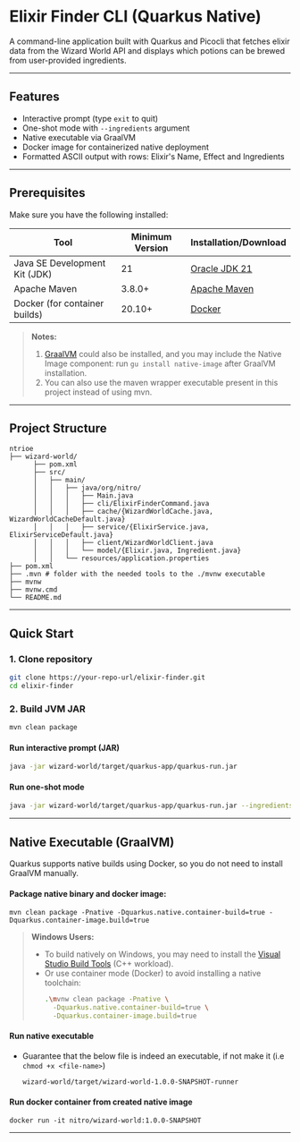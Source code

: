 # Elixir Finder CLI (Quarkus Native)

A command-line application built with Quarkus and Picocli that fetches elixir data from the Wizard World API and displays which potions can be brewed from user-provided ingredients.

---

## Features

* Interactive prompt (type `exit` to quit)
* One-shot mode with `--ingredients` argument
* Native executable via GraalVM
* Docker image for containerized native deployment
* Formatted ASCII output with rows: Elixir's Name, Effect and Ingredients

---

## Prerequisites

Make sure you have the following installed:

| Tool                          | Minimum Version | Installation/Download                                                                         |
|-------------------------------|-----------------|-----------------------------------------------------------------------------------------------|
| Java SE Development Kit (JDK) | 21              | [Oracle JDK 21](https://www.oracle.com/java/technologies/javase/jdk21-archive-downloads.html) |
| Apache Maven                  | 3.8.0+          | [Apache Maven](https://maven.apache.org/download.cgi)                                         |
| Docker (for container builds) | 20.10+          | [Docker](https://docs.docker.com/get-docker/)                                                 |

> **Notes:** 
> 1. [GraalVM](https://www.graalvm.org/) could also be installed, and you may include the Native Image component: run `gu install native-image` after GraalVM installation.
> 2. You can also use the maven wrapper executable present in this project instead of using mvn. 

---

## Project Structure

```
ntrioe
├── wizard-world/
      ├── pom.xml
      ├── src/
      │   ├── main/
      │   │   ├── java/org/nitro/
      │   │   │   ├── Main.java
      │   │   │   ├── cli/ElixirFinderCommand.java
      │   │   │   ├── cache/{WizardWorldCache.java, WizardWorldCacheDefault.java}
      │   │   │   ├── service/{ElixirService.java, ElixirServiceDefault.java}
      │   │   │   ├── client/WizardWorldClient.java
      │   │   │   └── model/{Elixir.java, Ingredient.java}
      │   │   └── resources/application.properties
├── pom.xml
├── .mvn # folder with the needed tools to the ./mvnw executable
├── mvnw
├── mvnw.cmd
└── README.md
```

---

## Quick Start

### 1. Clone repository

```bash
git clone https://your-repo-url/elixir-finder.git
cd elixir-finder
```

### 2. Build JVM JAR

```bash
mvn clean package
```

#### Run interactive prompt (JAR)

```bash
java -jar wizard-world/target/quarkus-app/quarkus-run.jar
```

#### Run one-shot mode

```bash
java -jar wizard-world/target/quarkus-app/quarkus-run.jar --ingredients="MandrakeRoot,Gillyweed"
```

---

## Native Executable (GraalVM)

Quarkus supports native builds using Docker, so you do not need to install GraalVM manually.

#### Package native binary and docker image:
```
mvn clean package -Pnative -Dquarkus.native.container-build=true -Dquarkus.container-image.build=true
```

> **Windows Users:**
> - To build natively on Windows, you may need to install the [Visual Studio Build Tools](https://visualstudio.microsoft.com/downloads/#build-tools-for-visual-studio-2022) (C++ workload).
> - Or use container mode (Docker) to avoid installing a native toolchain:
>   ```bash
>   .\mvnw clean package -Pnative \
>     -Dquarkus.native.container-build=true \
>     -Dquarkus.container-image.build=true
>   ```

#### Run native executable
* Guarantee that the below file is indeed an executable, if not make it (i.e `chmod +x <file-name>`)
   ```
   wizard-world/target/wizard-world-1.0.0-SNAPSHOT-runner
   ```

#### Run docker container from created native image
```
docker run -it nitro/wizard-world:1.0.0-SNAPSHOT
```

---
